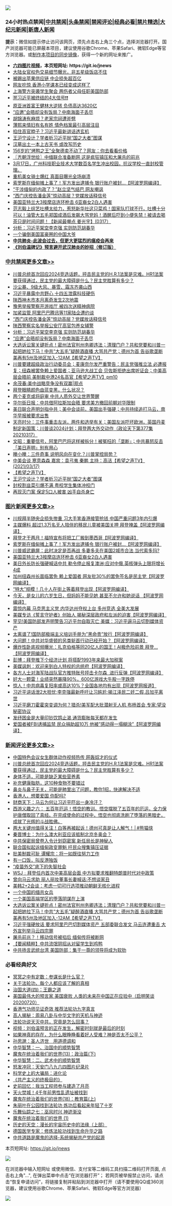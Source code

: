 ![](https://raw.githubusercontent.com/fqnews/bnews/master/64photo/fqnews-qr.jpg)

<div id="tt">
<h3>24小时热点禁闻|<a href="#%E4%B8%AD%E5%85%B1%E7%A6%81%E9%97%BB%E6%9B%B4%E5%A4%9A%E6%96%87%E7%AB%A0">中共禁闻</a>|<a href="#%E5%9B%BE%E7%89%87%E6%96%B0%E9%97%BB%E6%9B%B4%E5%A4%9A%E6%96%87%E7%AB%A0">头条禁闻</a>|<a href="#%E6%96%B0%E9%97%BB%E8%AF%84%E8%AE%BA%E6%9B%B4%E5%A4%9A%E6%96%87%E7%AB%A0">禁闻评论|<a href="#%E5%BF%85%E7%9C%8B%E7%BB%8F%E5%85%B8%E5%A5%BD%E6%96%87">经典必看|<a href="/video.md#%E7%A6%81%E7%89%87%E7%B2%BE%E9%80%89">禁片精选</a>|<a href="https://github.com/fqnews/djy/blob/master/gb/nf1351518.md#1">大纪元新闻</a>|<a href="https://github.com/fqnews/ntdtv/blob/master/gb/prog204.md#1">新唐人新闻</a></h3>
<div><b>提示：</b>微信如提示停止访问该网页，须先点击右上角三个点，选择浏览器打开。国产浏览器可能已屏蔽本项目，建议使用谷歌Chrome、苹果Safari、微软Edge等官方浏览器。或<a href="https://github.com/fqnews/bnews/blob/master/%E5%88%B6%E4%BD%9Cgit%E7%A6%81%E9%97%BB%E9%95%9C%E5%83%8F.md">制作本项目的同步镜像</a>，获得一个新的网址来推广。</div>
<ul>
<li><b><a href="http://d1.bdrive.tk/64.mp4" target="_blank">六四图片视频</a>，本页短网址: https://git.io/jnews</b></li>
<li><a href="/cnnews/20210317/1507011.md">大陆女官权色交易细节曝光，非五星级饭店不住</a></li>
<li><a href="/cbnews/20210317/1506924.md">被踢出苹果供应链 中企损失超百亿</a></li>
<li><a href="/cnnews/hknews/20210318/1507169.md">网友吃惊 香港小学课本已经变成这样了</a></li>
<li><a href="/cbnews/20210317/1506925.md">上海警方突袭学生聚会 两伤者父母任职美国防部</a></li>
<li><a href="/bannedvideo/20210318/1507349.md">🈲习近平被终结的4大信号❗❗</a></li>
<li><a href="/comments/20210318/1507188.md">原亚洲首富王健林大逆转 负债高达3620亿</a></li>
<li><a href="/cbnews/20210318/1507460.md">“应邀”会晤却没有饭局？中南海面子丢尽</a></li>
<li><a href="/cbnews/20210317/1506992.md">胡锦涛有麻烦？老家宗祠遭斧劈</a></li>
<li><a href="/lifebaike/20210318/1507433.md">薄熙来情妇有名有姓 情色档案最引高层注目</a></li>
<li><a href="/cbnews/20210317/1506991.md">掐住高官脖子？习近平最新讲话透玄机</a></li>
<li><a href="/cbnews/20210318/1507167.md">王沪宁设计？学者析习近平抛“国之大者”图谋</a></li>
<li><a href="/cnnews/20210317/1506903.md">汉墓出土一本上古天书 或改写历史</a></li>
<li><a href="/lifebaike/20210318/1507422.md">156岁的“烤鸭之王”全聚德卖不动了？网友：你去看看价格</a></li>
<li><a href="/ssgc/20210318/1507194.md">〖兲朝浮世绘〗中缅联合准备断网 这是疯狂镇压和大屠杀的前兆</a></li>
<li><a href="/bannedvideo/20210318/1507061.md">3月17日，广州科技职业技术大学数百名学生冲出校园，抗议学校一直封校管理。</a></li>
<li><a href="/funmedia/20210318/1507210.md">重机美女骑士爆红 真面目曝光全场崩溃</a></li>
<li><a href="/topimagenews/20210318/1507445.md">索罗斯在缅甸摊上事了！军方发出逮捕令 银行账户被封...【阿波罗网编译】</a></li>
<li><a href="/cnnews/20210318/1507452.md">“干涉缅甸的内政了？”赵立坚气结巴 网友嘲讽</a></li>
<li><a href="/cbnews/20210318/1507493.md">“西门庆控告潘金莲”惊动高层？党媒放话释信号</a></li>
<li><a href="/topimagenews/20210318/1507047.md">美国亚特兰大3按摩店连环枪击 6亚裔女2白人遇害</a></li>
<li><a href="/bannedvideo/20210318/1507284.md">范志毅上综艺吐槽太给力，惹怒新华社这只菜鸡！国家队打球不行，吐槽十分可以！油管大五毛郑国成酒后发飙大骂党妈！酒醒后吓到小便失禁！被请去喝茶只是时间问题！【新闻最嘲点 姜光宇】(0317）‬</a></li>
<li><a href="/cbnews/20210318/1507461.md">分析：习近平架空李克强 实则防范胡春华</a></li>
<li><a href="/cnnews/20210318/1507102.md">一个骗倒美国富豪圈的中国大爷</a></li>
<li><b><a href="/comments/20200211/1275071.md" target="_blank">中共肺炎-此波会过去，但更大更猛烈的瘟疫会再来</a></b></li>
<li><b><a href="/comments/20200207/1272816.md" target="_blank">《刘伯温碑记》预言避开武汉肺炎的妙招（修订版）</a></b></li>
</ul>
</div>

<div class="catlist">
<h3><a href="/cbnews/" target="_blank">中共禁闻</a><span><a href="/cbnews/" target="_blank" rel="nofollow">更多文章>></a></span></h3>
<ul>
<li><a href="/comments/20210318/1507652.md" target="_blank">川普总统首次回应2024竞选话题，抨击民主党的H.R.1法案是灾难。HR1法案要获得通过，民主党的最大障碍是什么？民主党胜算有多少？</a></li>
<li><a href="/cbnews/20210318/1507625.md" target="_blank">沙尘暴、9级大风、暴雪、霜冻齐袭山西</a></li>
<li><a href="/cbnews/20210318/1507593.md" target="_blank">习近平暴露中共野心 十四五泄露科技硬伤</a></li>
<li><a href="/cbnews/20210318/1507589.md" target="_blank">陕西神木市本月离奇发生2次地震</a></li>
<li><a href="/cbnews/20210318/1507562.md" target="_blank">豫男举报警察开游戏厅 被四次送精神病院</a></li>
<li><a href="/cbnews/20210318/1507555.md" target="_blank">加紧监管 阿里巴巴腾讯等11家陆企遭约谈</a></li>
<li><a href="/cbnews/20210318/1507493.md" target="_blank">“西门庆控告潘金莲”惊动高层？党媒放话释信号</a></li>
<li><a href="/cbnews/20210318/1507482.md" target="_blank">陕西警察实名举报公安厅高官包养女辅警</a></li>
<li><a href="/cbnews/20210318/1507461.md" target="_blank">分析：习近平架空李克强 实则防范胡春华</a></li>
<li><a href="/cbnews/20210318/1507460.md" target="_blank">“应邀”会晤却没有饭局？中南海面子丢尽</a></li>
<li><a href="/comments/20210318/1507458.md" target="_blank">大选诉讼案关键折点！密州法官判州务卿违法；清理门户？共和党要和川普一起把她拉下马！中共“大五毛”疑醉酒直播  大骂共产党；德州为首 告谷歌垄断 美再有5州及地区加入-12AM【希望之声TV】</a></li>
<li><a href="/comments/20210318/1507406.md" target="_blank">川普要建超级政治行动委员会；麦康奈尔发严重警告：民主党强推立法 必遭报复；纽森被罢免赖上爱国者；亚马逊大战工会 贝佐斯拒绝出席听证会；中美高层会晤前 美制裁中港24名高官【希望之声TV】pm10</a></li>
<li><a href="/comments/20210318/1507044.md" target="_blank">余茂春:美中战略竞争没有双赢|观点</a></li>
<li><a href="/cbnews/20210318/1507141.md" target="_blank">拜登眼睛颜色由蓝变黑，什么状况？</a></li>
<li><a href="/cbnews/20210318/1507394.md" target="_blank">两个麦克或将庭审 中共人质外交让世界警醒</a></li>
<li><a href="/cbnews/20210318/1507393.md" target="_blank">华尔街日报：中共借阿拉斯加会晤 要求美方撤回前朝对华限制</a></li>
<li><a href="/comments/20210318/1507341.md" target="_blank">美日联合声明剑指中共；美中会谈前，美国出手强硬；中共持续追打马云，南华早报被要求出售</a></li>
<li><a href="/cbnews/20210318/1507324.md" target="_blank">天亮时分：三件事重击左派，两件和选举有关；美国左派吓坏欧洲，英国丹麦制定新国策；川普谈2024计划；拜登两大外交动作（政论天下第377集 20210317）</a></li>
<li><a href="/cbnews/20210318/1507307.md" target="_blank">文昭：重要信号，阿里巴巴将这样被拆分！被冤枉的「垄断」；中共暴怒反击「美日声明」别有用心</a></li>
<li><a href="/comments/20210318/1507293.md" target="_blank">曈小曈：三件奇事 说明风向在变化？川普掌控局势？</a></li>
<li><a href="/comments/20210318/1507285.md" target="_blank">中美会谈  寒意森森   嘉宾：袁弓夷  秦鹏  主持：高洁【希望之声TV】(2021/03/17)</a></li>
<li><a href="/comments/20210318/1507265.md" target="_blank">【希望之声TV】</a></li>
<li><a href="/cbnews/20210318/1507167.md" target="_blank">王沪宁设计？学者析习近平抛“国之大者”图谋</a></li>
<li><a href="/cbnews/20210318/1507166.md" target="_blank">封校割韭菜引爆不满 粤校学生集体冲校门</a></li>
<li><a href="/cbnews/20210318/1507165.md" target="_blank">再现灭门案 保定5口人被害 凶手自杀身亡</a></li>

</ul>
</div>
<div class="catlist">
<h3><a href="/topimagenews/" target="_blank">图片新闻</a><span><a href="/topimagenews/" target="_blank" rel="nofollow">更多文章>></a></span></h3>
<ul>
<li><a href="/topimagenews/20210318/1507678.md" target="_blank">川规拜半随央企损失惨重 习大手笔香港接管抢钱 中国严重问题3年内引爆</a></li>
<li><a href="/topimagenews/20210318/1507676.md" target="_blank">主媒爆料 超过1.3万名无人陪伴的移民儿童被美国关押 拜登掩盖【阿波罗网编译】</a></li>
<li><a href="/topimagenews/20210318/1507550.md" target="_blank">拜登才干两月！福特宣布将把工厂搬到墨西哥【阿波罗网编译】</a></li>
<li><a href="/topimagenews/20210318/1507445.md" target="_blank">索罗斯在缅甸摊上事了！军方发出逮捕令 银行账户被封&#8230;【阿波罗网编译】</a></li>
<li><a href="/topimagenews/20210318/1507327.md" target="_blank">川普威武霸屏：此时决定是否再战 多妻多夫在美国2城市合法,当代索多玛?</a></li>
<li><a href="/topimagenews/20210318/1507047.md" target="_blank">美国亚特兰大3按摩店连环枪击 6亚裔女2白人遇害</a></li>
<li><a href="/topimagenews/20210317/1506882.md" target="_blank">美日外长防长强硬喊话中共 勒令停止报复澳洲;应对中俄,英核弹头上限将增长4成</a></li>
<li><a href="/topimagenews/20210317/1506859.md" target="_blank">加州纽森州长面临罢免 赖上爱国者 网友批30%的罢免签名是民主党【阿波罗网编译】</a></li>
<li><a href="/topimagenews/20210317/1506742.md" target="_blank">&#8220;特大&#8221;规模！几十人在街上等着拜登出现【阿波罗网编译】</a></li>
<li><a href="/topimagenews/20210317/1506740.md" target="_blank">今天，是女儿的六岁生日，但妈妈不能见她 甚至不允许和她说话 【阿波罗网编译】</a></li>
<li><a href="/topimagenews/20210317/1506469.md" target="_blank">震惊内幕 马克思主义党 内华达州夺权上台 多州竞选 全美大发展</a></li>
<li><a href="/topimagenews/20210316/1506210.md" target="_blank">美媒专访《誓言守护者》创始人 揭秘深层政府和左派的迫害【阿波罗网编译】</a></li>
<li><a href="/topimagenews/20210316/1506196.md" target="_blank">罕见!美国防部发声明警告习近平勿自取灭亡 美媒：习近平逼马云切割媒体资产</a></li>
<li><a href="/topimagenews/20210316/1506194.md" target="_blank">太离谱了!国防部极端主义培训手册为&#8221;黑命贵&#8221;放行【阿波罗网编译】</a></li>
<li><a href="/topimagenews/20210316/1506070.md" target="_blank">大问题！中共对华盛顿的另类斩首行动已经开始？【阿波罗网编译】</a></li>
<li><a href="/topimagenews/20210316/1505989.md" target="_blank">爆炸性卧底视频曝光：扎克伯格等同20亿人的国王！AI极危险前景 拜登&#8230;【阿波罗网编译】</a></li>
<li><a href="/topimagenews/20210316/1505703.md" target="_blank">彭博：拜登推下个经济计划 将搭配1993年来最大加税案</a></li>
<li><a href="/topimagenews/20210315/1505490.md" target="_blank">美媒讽刺：欢迎来到白人特权的总统府【阿波罗网编译】</a></li>
<li><a href="/topimagenews/20210315/1505477.md" target="_blank">各方人士对海军陆战队官方推特账号抨击卡尔森  进行反弹【阿波罗网编译】</a></li>
<li><a href="/topimagenews/20210315/1505269.md" target="_blank">好大一颗雷！业绩突然暴降90%，600亿游戏大牛股一字跌停</a></li>
<li><a href="/topimagenews/20210315/1505186.md" target="_blank">惊人！中共病毒复阳率或高达10%？全国各地均有出现【阿波罗网报道】</a></li>
<li><a href="/topimagenews/20210315/1505073.md" target="_blank">习近平讲话泄2大担忧;李克强最新呼吁让习尴尬;揭江泽民二奸二假,吕加平离世</a></li>
<li><a href="/topimagenews/20210315/1505033.md" target="_blank">习近平磨刀霍霍突变调为何？猎杀!美军配大批潜射无人机 布杨首会,专家:望没秘密协议</a></li>
<li><a href="/topimagenews/20210315/1505012.md" target="_blank">发纾困金是大量印钞饮鸩止渴 通货膨胀每天都在发生</a></li>
<li><a href="/topimagenews/20210314/1504944.md" target="_blank">爱国者被FBI诱捕监禁 民众捐助超10万 他被&#8221;感动得一塌糊涂&#8221;【阿波罗网编译】</a></li>

</ul>
</div>
<div class="catlist">
<h3><a href="/comments/" target="_blank">新闻评论</a><span><a href="/comments/" target="_blank" rel="nofollow">更多文章>></a></span></h3>
<ul>
<li><a href="/comments/20210318/1507662.md" target="_blank">中国特色会议女生群体动作视频热传 网轰奴才的仪式</a></li>
<li><a href="/comments/20210318/1507652.md" target="_blank">川普总统首次回应2024竞选话题，抨击民主党的H.R.1法案是灾难。HR1法案要获得通过，民主党的最大障碍是什么？民主党胜算有多少？</a></li>
<li><a href="/comments/20210318/1507640.md" target="_blank">身体不适，可能是缺乏某些营养素</a></li>
<li><a href="/comments/20210318/1507639.md" target="_blank">补充健康脂肪，这10种食物不要错过</a></li>
<li><a href="/comments/20210318/1507638.md" target="_blank">鼻炎与鼻子无关，可能是肺里出了问题，教你1招，快速解决不适</a></li>
<li><a href="/comments/20210318/1507629.md" target="_blank">香港人，想要爱国 你配吗?</a></li>
<li><a href="/comments/20210318/1507628.md" target="_blank">财商天下：马云为何让习近平吓出一身冷汗？</a></li>
<li><a href="/comments/20210318/1507626.md" target="_blank">西游义趣之六： 五百年厄运！悟空的教训。悟空摆脱了五百年的厄运，全力保护唐僧取回了真经。在完成使命的过程中，悟空也彻底洗刷了堕落的黑暗史，成就了光辉的斗战胜佛。</a></li>
<li><a href="/comments/20210318/1507600.md" target="_blank">两大关键州值得关注！白等再被起诉！德州可真是让人解气！│#熊猫侠</a></li>
<li><a href="/comments/20210318/1507592.md" target="_blank">秦晋博士：为什么澳大利亚应该抵制北京冬奥会？</a></li>
<li><a href="/comments/20210318/1507573.md" target="_blank">中共保密局曾卷入令计划窃密案 新任局长是神秘人</a></li>
<li><a href="/comments/20210318/1507559.md" target="_blank">联合国拟起诉缅甸政变罪魁 吁民众搜集镇压证据</a></li>
<li><a href="/comments/20210318/1507545.md" target="_blank">批美制裁可耻 谭耀宗：将一如既往努力工作</a></li>
<li><a href="/comments/20210318/1507544.md" target="_blank">有一口饭，叫反港独饭</a></li>
<li><a href="/comments/20210318/1507543.md" target="_blank">“疫苗外交”底下的失智社会</a></li>
<li><a href="/comments/20210318/1507539.md" target="_blank">WSJ﹕拜登任内首次中美高层会面 中方拟要求推翻特朗普时代对中政策</a></li>
<li><a href="/comments/20210318/1507499.md" target="_blank">曾向马云求助 丽人丽妆董事长妻喊话:不想谈家丑</a></li>
<li><a href="/comments/20210318/1507498.md" target="_blank">美韩2+2会谈：考虑一切可行选项推动朝鲜无核化进程</a></li>
<li><a href="/comments/20210318/1507467.md" target="_blank">一个中国的缅共女兵</a></li>
<li><a href="/comments/20210318/1507466.md" target="_blank">一个美国高端学区的堕落阴谋在上演</a></li>
<li><a href="/comments/20210318/1507458.md" target="_blank">大选诉讼案关键折点！密州法官判州务卿违法；清理门户？共和党要和川普一起把她拉下马！中共“大五毛”疑醉酒直播  大骂共产党；德州为首 告谷歌垄断 美再有5州及地区加入-12AM【希望之声TV】</a></li>
<li><a href="/comments/20210318/1507457.md" target="_blank">习近平强硬放话 要求阿里巴巴切割媒体资产 五部委联合发文 马云连遭重击 大外宣列举马云四宗罪</a></li>
<li><a href="/comments/20210318/1507456.md" target="_blank">屠杀前兆？！移动信号被掐后 缅甸传将被断网</a></li>
<li><a href="/comments/20210318/1507448.md" target="_blank">【要闻精粹】中共流氓阴招从对留学生到鸡鸭</a></li>
<li><a href="/comments/20210318/1507442.md" target="_blank">中共扬言武统台湾 美国防部：集于一尊的领导将成为软肋</a></li>

</ul>
</div>

<div class="catlist">
<h3>必看经典好文</h3>
<ul>
<li><a href="/tculture/20200812/1378929.md" target="_blank">冥冥之中有定数：参谋长是什么官？</a></li>
<li><a href="/topimagenews/20161125/619230.md" target="_blank">关于法轮功，每个人都应该了解的真相</a></li>
<li><a href="/cbnews/20180310/912637.md" target="_blank">治国大道(四)：王霸之道</a></li>
<li><a href="/bannedvideo/20210227/1495046.md" target="_blank">美国最伟大的预言家 美国衰败 人类的未来在中国正在应验中（启明笑谈20200720）</a></li>
<li><a href="/comments/20200517/1330064.md" target="_blank">香港气功师见证奇效 推荐法轮功九字真言</a></li>
<li><a href="/aomi/history/20170924/831575.md" target="_blank">高人揭秘：周易八卦与中华文字的天机与神迹</a></li>
<li><a href="/comments/20210308/1500552.md" target="_blank">法轮功说天灭中共，究竟是怎么回事？</a></li>
<li><a href="/comments/20200628/1351782.md" target="_blank">视频：刘伯温预言的正在发生，解密时刻就是最后的时刻</a></li>
<li><a href="/comments/20200623/1346844.md" target="_blank">如果神真的存在，为什么眼睁睁看着好人受难？神是否太不公平？</a></li>
<li><a href="/comments/20210216/1488350.md" target="_blank">孙思邈：圣人济世　用道德调和</a></li>
<li><a href="/comments/20200605/1340202.md" target="_blank">中华智慧：一、治国中的顺势智慧</a></li>
<li><a href="/topimagenews/20180602/951960.md" target="_blank">魔鬼在统治着我们的世界(13)：政治篇(下)</a></li>
<li><a href="/comments/20200605/783249.md" target="_blank">中华智慧：二、武术中的顺势智慧</a></li>
<li><a href="/comments/20200604/783200.md" target="_blank">怒发冲冠：天安门八九六四图片纪录片</a></li>
<li><a href="/comments/20200605/783246.md" target="_blank">科学史上的大骗局：进化论</a></li>
<li><a href="/bookwiki/20171120/858084.md" target="_blank">《共产主义的终极目的》</a></li>
<li><a href="/aomi/history/20141104/323033.md" target="_blank">史前回忆：我当工程师参与建造了月亮</a></li>
<li><a href="/ccpdope/20181219/1049286.md" target="_blank">天火焚城！4千年前男性乱遗址被找到</a></li>
<li><a href="/topimagenews/20180701/965109.md" target="_blank">魔鬼在统治着我们的世界(18)：教育篇(上)</a></li>
<li><a href="/comments/20210216/1488271.md" target="_blank">朱丽叶在公园找到法轮功 炼功后看起来年轻了十岁</a></li>
<li><a href="/tculture/20190101/792550.md" target="_blank">乐舞仙踪之七：巫风时兴 神迹渐没</a></li>
<li><a href="/topimagenews/20180519/944624.md" target="_blank">魔鬼在统治着我们的世界 (1)</a></li>
<li><a href="/tculture/20121025/73065.md" target="_blank">历史的天空：漫长的宇宙历史中的法缘（上部）</a></li>
<li><a href="/comments/20200607/783186.md" target="_blank">德国医学专家：修炼法轮功找到生命升华之路</a></li>
<li><a href="/comments/20181209/1044543.md" target="_blank">中共道路是魔鬼的选择-系统揭秘共产党的起源</a></li>

</ul>
</div>

本页短网址: https://git.io/jnews

![](https://raw.githubusercontent.com/fqnews/bnews/master/64photo/fqnews-qr.jpg)

在浏览器中输入短网址 或使用微信、支付宝等二维码工具扫描二维码打开页面, 点击右上角"...", 在弹出菜单中点击“在浏览器打开”； 若网页被举报禁止访问，请点击“恢复申请访问”，将链接复制并粘贴到浏览器中打开（请不要使用QQ或360浏览器，建议使用谷歌Chrome、苹果Safari、微软Edge等官方浏览器）

![](https://raw.githubusercontent.com/fqnews/bnews/master/64photo/wx.jpg)